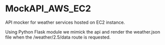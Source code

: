 # MockAPI_AWS_EC2
API mocker for weather services hosted on EC2 instance.

Using Python Flask module we mimick the api and render the weather.json file when the /weather/2.5/data route is requested.
